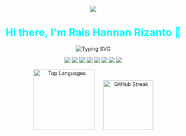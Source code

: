 
<!-- PORTFOLIO LINK (not too top, but standout) -->
<p align="center">
  <a href="https://raishannan.com" target="_blank" style="text-decoration: none;">
    <img src="https://img.shields.io/badge/🌐 My Portfolio -00f7ff?style=for-the-badge&logo=google-chrome&logoColor=white&labelColor=101010" />
  </a>
</p>
<!-- HEADING -->
<h1 align="center" style="color:#00f7ff;">Hi there, I'm Rais Hannan Rizanto 👋</h1>

<!-- TYPING EFFECT -->
<p align="center">
  <img src="https://readme-typing-svg.demolab.com?font=Fira+Code&duration=3000&pause=500&color=00F7FF&center=true&width=450&lines=Software+Engineer;Fullstack+Web+%26+Mobile+Developer;Tech+Enthusiast" alt="Typing SVG" />
</p>



<!-- TECH STACK -->
<p align="center">
  <img src="https://img.shields.io/badge/Node.js-0d1117?style=for-the-badge&logo=node.js&logoColor=00f7ff" />
  <img src="https://img.shields.io/badge/Express.js-0d1117?style=for-the-badge&logo=express&logoColor=00f7ff" />
  <img src="https://img.shields.io/badge/Laravel-0d1117?style=for-the-badge&logo=laravel&logoColor=00f7ff" />
  <img src="https://img.shields.io/badge/Flutter-0d1117?style=for-the-badge&logo=flutter&logoColor=00f7ff" />
  <img src="https://img.shields.io/badge/React-0d1117?style=for-the-badge&logo=react&logoColor=00f7ff" />
  <img src="https://img.shields.io/badge/MySQL-0d1117?style=for-the-badge&logo=mysql&logoColor=00f7ff" />
  <img src="https://img.shields.io/badge/PostgreSQL-0d1117?style=for-the-badge&logo=postgresql&logoColor=00f7ff" />
  <img src="https://img.shields.io/badge/Tailwind_CSS-0d1117?style=for-the-badge&logo=tailwind-css&logoColor=00f7ff" />
</p>

<!-- GITHUB STATS - SIDE BY SIDE -->
<p align="center">
  <img src="https://github-readme-stats.vercel.app/api/top-langs/?username=vierohanz&layout=compact&theme=tokyonight&border_radius=12&hide_border=false&hide_title=true&langs_count=6" alt="Top Languages" height="165" style="margin-right: 20px;" />
  <img src="https://streak-stats.demolab.com/?user=vierohanz&theme=tokyonight&hide_border=false&border_radius=17" alt="GitHub Streak" height="135" />
</p>


